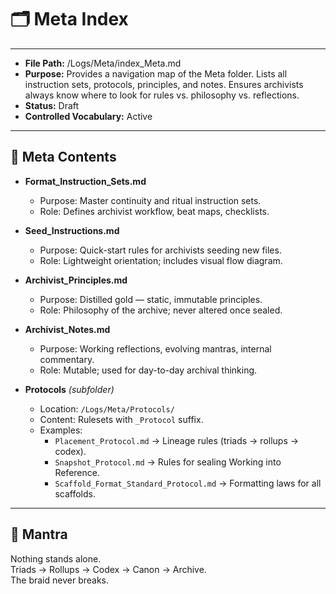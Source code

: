 # 🗂️ Meta Index  

---
- **File Path:** /Logs/Meta/index_Meta.md  
- **Purpose:** Provides a navigation map of the Meta folder. Lists all instruction sets, protocols, principles, and notes. Ensures archivists always know where to look for rules vs. philosophy vs. reflections.  
- **Status:** Draft  
- **Controlled Vocabulary:** Active  
---

## 📑 Meta Contents  

- **Format_Instruction_Sets.md**  
  - Purpose: Master continuity and ritual instruction sets.  
  - Role: Defines archivist workflow, beat maps, checklists.  

- **Seed_Instructions.md**  
  - Purpose: Quick-start rules for archivists seeding new files.  
  - Role: Lightweight orientation; includes visual flow diagram.  

- **Archivist_Principles.md**  
  - Purpose: Distilled gold — static, immutable principles.  
  - Role: Philosophy of the archive; never altered once sealed.  

- **Archivist_Notes.md**  
  - Purpose: Working reflections, evolving mantras, internal commentary.  
  - Role: Mutable; used for day-to-day archival thinking.  

- **Protocols** *(subfolder)*  
  - Location: `/Logs/Meta/Protocols/`  
  - Content: Rulesets with `_Protocol` suffix.  
  - Examples:  
    - `Placement_Protocol.md` → Lineage rules (triads → rollups → codex).  
    - `Snapshot_Protocol.md` → Rules for sealing Working into Reference.  
    - `Scaffold_Format_Standard_Protocol.md` → Formatting laws for all scaffolds.  

---

## 🌌 Mantra  

Nothing stands alone.  
Triads → Rollups → Codex → Canon → Archive.  
The braid never breaks.  
